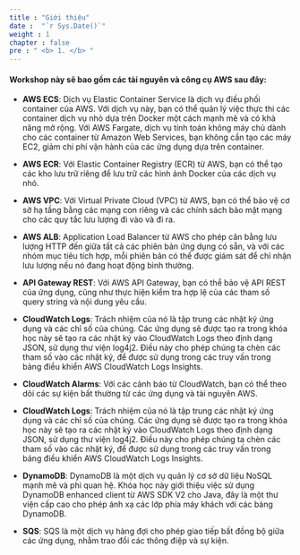 ```yaml
---
title : "Giới thiệu"
date :  "`r Sys.Date()`" 
weight : 1 
chapter : false
pre : " <b> 1. </b> "
---
```


#### Workshop này sẽ bao gồm các tài nguyên và công cụ AWS sau đây: 

+ **AWS ECS**: Dịch vụ Elastic Container Service là dịch vụ điều phối container của AWS. Với dịch vụ này, bạn có thể quản lý việc thực thi các container dịch vụ nhỏ dựa trên Docker một cách mạnh mẽ và có khả năng mở rộng. Với AWS Fargate, dịch vụ tính toán không máy chủ dành cho các container từ Amazon Web Services, bạn không cần tạo các máy EC2, giảm chi phí vận hành của các ứng dụng dựa trên container.

+ **AWS ECR**: Với Elastic Container Registry (ECR) từ AWS, bạn có thể tạo các kho lưu trữ riêng để lưu trữ các hình ảnh Docker của các dịch vụ nhỏ.
  
+ **AWS VPC**: Với Virtual Private Cloud (VPC) từ AWS, bạn có thể bảo vệ cơ sở hạ tầng bằng các mạng con riêng và các chính sách bảo mật mạng cho các quy tắc lưu lượng đi vào và đi ra.

+ **AWS ALB**: Application Load Balancer từ AWS cho phép cân bằng lưu lượng HTTP đến giữa tất cả các phiên bản ứng dụng có sẵn, và với các nhóm mục tiêu tích hợp, mỗi phiên bản có thể được giám sát để chỉ nhận lưu lượng nếu nó đang hoạt động bình thường.

+ **API Gateway REST**: Với AWS API Gateway, bạn có thể bảo vệ API REST của ứng dụng, cũng như thực hiện kiểm tra hợp lệ của các tham số query string và nội dung yêu cầu.

+ **CloudWatch Logs**: Trách nhiệm của nó là tập trung các nhật ký ứng dụng và các chỉ số của chúng. Các ứng dụng sẽ được tạo ra trong khóa học này sẽ tạo ra các nhật ký vào CloudWatch Logs theo định dạng JSON, sử dụng thư viện log4j2. Điều này cho phép chúng ta chèn các tham số vào các nhật ký, để được sử dụng trong các truy vấn trong bảng điều khiển AWS CloudWatch Logs Insights.

+ **CloudWatch Alarms**: Với các cảnh báo từ CloudWatch, bạn có thể theo dõi các sự kiện bất thường từ các ứng dụng và tài nguyên AWS.

+ **CloudWatch Logs**: Trách nhiệm của nó là tập trung các nhật ký ứng dụng và các chỉ số của chúng. Các ứng dụng sẽ được tạo ra trong khóa học này sẽ tạo ra các nhật ký vào CloudWatch Logs theo định dạng JSON, sử dụng thư viện log4j2. Điều này cho phép chúng ta chèn các tham số vào các nhật ký, để được sử dụng trong các truy vấn trong bảng điều khiển AWS CloudWatch Logs Insights.

+ **DynamoDB**: DynamoDB là một dịch vụ quản lý cơ sở dữ liệu NoSQL mạnh mẽ và phi quan hệ. Khóa học này giới thiệu việc sử dụng DynamoDB enhanced client từ AWS SDK V2 cho Java, đây là một thư viện cấp cao cho phép ánh xạ các lớp phía máy khách với các bảng DynamoDB.

+ **SQS**: SQS là một dịch vụ hàng đợi cho phép giao tiếp bất đồng bộ giữa các ứng dụng, nhằm trao đổi các thông điệp và sự kiện.

